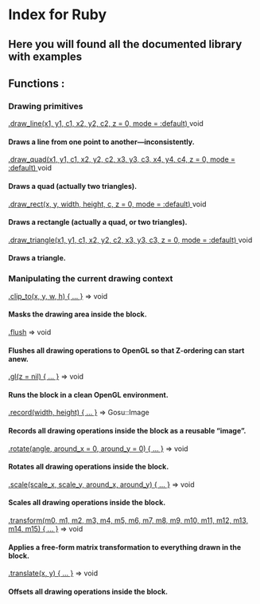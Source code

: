 # Index for Ruby

## Here you will found all the documented library with examples

## Functions :

### Drawing primitives

[.draw_line(x1, y1, c1, x2, y2, c2, z = 0, mode = :default) ](ruby/_.md) void
#### Draws a line from one point to another—inconsistently.
[.draw_quad(x1, y1, c1, x2, y2, c2, x3, y3, c3, x4, y4, c4, z = 0, mode = :default) ](ruby/_.md) void
#### Draws a quad (actually two triangles).
[.draw_rect(x, y, width, height, c, z = 0, mode = :default) ](ruby/_.md) void
#### Draws a rectangle (actually a quad, or two triangles).
[.draw_triangle(x1, y1, c1, x2, y2, c2, x3, y3, c3, z = 0, mode = :default) ](ruby/_.md) void
#### Draws a triangle.

### Manipulating the current drawing context

[.clip_to(x, y, w, h) { ... }](/ruby/clip_to.md) ⇒ void
#### Masks the drawing area inside the block.

[.flush](/ruby/flush.md) ⇒ void
#### Flushes all drawing operations to OpenGL so that Z-ordering can start anew.

[.gl(z = nil) { ... }](/ruby/gl.md) ⇒ void
#### Runs the block in a clean OpenGL environment.

[.record(width, height) { ... }](/ruby/record.md) ⇒ Gosu::Image
#### Records all drawing operations inside the block as a reusable “image”.

[.rotate(angle, around_x = 0, around_y = 0) { ... }](/ruby/rotate.md) ⇒ void
#### Rotates all drawing operations inside the block.

[.scale(scale_x, scale_y, around_x, around_y) { ... }](/ruby/scale.md) ⇒ void
#### Scales all drawing operations inside the block.

[.transform(m0, m1, m2, m3, m4, m5, m6, m7, m8, m9, m10, m11, m12, m13, m14, m15) { ... }](/ruby/transform.md) ⇒ void
#### Applies a free-form matrix transformation to everything drawn in the block.

[.translate(x, y) { ... }](/ruby/scale.md) ⇒ void
#### Offsets all drawing operations inside the block.
